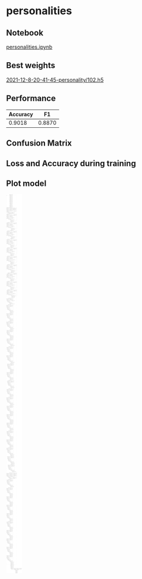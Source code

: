 # personalities

<!-- Fusion network:
* Fine-tuned InceptionResNetV3. TimeDistributed layer for training on videos.
* TCN network for training OpenFace features.
* Labels from previous time steps.

Before concatenating both networks, using ConvLSTM2D layers at the end of the video network. -->

## Notebook

[personalities.ipynb](https://github.com/werlang/emolearn-ml-model/blob/main/personalities/personalities.ipynb)

## Best weights

[2021-12-8-20-41-45-personality/102.h5](https://drive.google.com/file/d/12UZ8sVycG3bLdVZw5jfRc38B3nJStWEW/view?usp=sharing)

## Performance

| Accuracy | F1 |
| --- | --- |
| 0.9018 | 0.8870 |

## Confusion Matrix

<!-- | | 0 | 1 |
| --- | --- | --- |
| **0** | 264 | 322 | 
| **1** | 553 | 4858 | -->

## Loss and Accuracy during training

<!-- ![image](https://user-images.githubusercontent.com/19828711/192119541-c62dcb8d-b2e1-4576-8b79-c3b735aba8e7.png) -->

## Plot model

![image](personalities.png)
